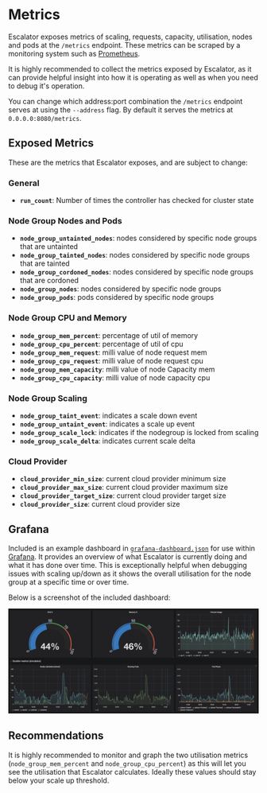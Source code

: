 # Metrics

Escalator exposes metrics of scaling, requests, capacity, utilisation, nodes and pods at the `/metrics` endpoint. 
These metrics can be scraped by a monitoring system such as [Prometheus](https://prometheus.io/).

It is highly recommended to collect the metrics exposed by Escalator, as it can provide helpful insight into how
it is operating as well as when you need to debug it's operation.

You can change which address:port combination the `/metrics` endpoint serves at using the `--address` flag. By default
it serves the metrics at `0.0.0.0:8080/metrics`.

## Exposed Metrics

These are the metrics that Escalator exposes, and are subject to change:

### General

 - **`run_count`**: Number of times the controller has checked for cluster state
 
### Node Group Nodes and Pods
 
 - **`node_group_untainted_nodes`**: nodes considered by specific node groups that are untainted
 - **`node_group_tainted_nodes`**: nodes considered by specific node groups that are tainted
 - **`node_group_cordoned_nodes`**: nodes considered by specific node groups that are cordoned
 - **`node_group_nodes`**: nodes considered by specific node groups
 - **`node_group_pods`**: pods considered by specific node groups

### Node Group CPU and Memory
 
 - **`node_group_mem_percent`**: percentage of util of memory
 - **`node_group_cpu_percent`**: percentage of util of cpu
 - **`node_group_mem_request`**: milli value of node request mem
 - **`node_group_cpu_request`**: milli value of node request cpu
 - **`node_group_mem_capacity`**: milli value of node Capacity mem
 - **`node_group_cpu_capacity`**: milli value of node capacity cpu

### Node Group Scaling

 - **`node_group_taint_event`**: indicates a scale down event
 - **`node_group_untaint_event`**: indicates a scale up event
 - **`node_group_scale_lock`**: indicates if the nodegroup is locked from scaling
 - **`node_group_scale_delta`**: indicates current scale delta
 
### Cloud Provider
 
 - **`cloud_provider_min_size`**: current cloud provider minimum size
 - **`cloud_provider_max_size`**: current cloud provider maximum size
 - **`cloud_provider_target_size`**: current cloud provider target size
 - **`cloud_provider_size`**: current cloud provider size
 
## Grafana
 
Included is an example dashboard in [`grafana-dashboard.json`](./grafana-dashboard.json) for use within 
[Grafana](https://grafana.com/). It provides an overview of what Escalator is currently doing and what it has done over
time. 
This is exceptionally helpful when debugging issues with scaling up/down as it shows the overall utilisation for the
node group at a specific time or over time.
 
Below is a screenshot of the included dashboard:

![Metrics Dashboard](./metrics-dashboard.png)
 
## Recommendations
 
It is highly recommended to monitor and graph the two utilisation metrics 
(`node_group_mem_percent` and `node_group_cpu_percent`) as this will let you see the utilisation that Escalator
calculates. Ideally these values should stay below your scale up threshold.
